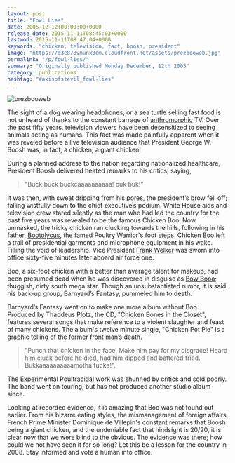```yaml
---
layout: post
title: "Fowl Lies"
date: 2005-12-12T00:00:00+0000
release_date: 2015-11-11T08:45:03+0000
lastmod: 2015-11-11T08:47:04+0000
keywords: "chicken, television, fact, boosh, president"
image: "https://d3e878vmunx8cm.cloudfront.net/assets/prezbooweb.jpg"
permalink: "/p/fowl-lies/"
summary: "Originally published Monday December, 12th 2005"
category: publications
hashtag: "#axisofstevil_fowl-lies"
---
```


[id_1]: https://d3e878vmunx8cm.cloudfront.net/assets/prezbooweb.jpg "prezbooweb"
![prezbooweb][id_1]

The sight of a dog wearing headphones, or a sea turtle selling fast food is not unheard of thanks to the constant barrage of [anthromorphic](/p/anthropomorphize "anthromorphic") TV. Over the past fifty years, television viewers have been desensitized to seeing animals acting as humans. This fact was made painfully apparent when it was reveled before a live television audience that President George W. Boosh was, in fact, a chicken; a giant chicken!

During a planned address to the nation regarding nationalized healthcare, President Boosh delivered heated remarks to his critics, saying,

> "Buck buck buckcaaaaaaaaaa! buk buk!”

It was then, with sweat dripping from his pores, the president’s brow fell off; falling wistfully down to the chief executive’s podium. White House aids and television crew stared silently as the man who had led the country for the past five years was revealed to be the famous Chicken Boo. Now unmasked, the tricky chicken ran clucking towards the hills, following in his father, [Bootolycus](https://web.archive.org/web/20020220114909/http://www.geocities.com/gabslair/story.html "Bootolycus"), the famed Poultry Warrior's foot steps. Chicken Boo left a trail of presidential garments and microphone equipment in his wake. Filling the void of leadership. Vice President [Frank Welker](https://en.wikipedia.org/wiki/Frank_Welker "Frank Welker") was sworn into office sixty-five minutes later aboard air force one.

Boo, a six-foot chicken with a better than average talent for makeup, had been presumed dead when he was discovered in disguise as [Bow Booa](https://www.youtube.com/user/BowboaTV "Bow Booa"); thuggish, dirty south mega star. Though an unsubstantiated rumor, it is said his back-up group, Barnyard’s Fantasy, pummeled him to death.

Barnyard’s Fantasy went on to make one more album without Boo. Produced by Thaddeus Plotz, the CD, "Chicken Bones in the Closet", features several songs that make reference to a violent slaughter and feast of many chickens. The album's twelve minute single, "Chicken Pot Pie" is a graphic telling of the former front man’s death.

> "Punch that chicken in the face, Make him pay for my disgrace!
> Heard him cluck before he died, had him dipped and battered fried.
> Bukkaaaaaaaaaamotha fucka!".

The Experimental Poultracidal work was shunned by critics and sold poorly. The band went on touring, but has not produced another studio album since.

Looking at recorded evidence, it is amazing that Boo was not found out earlier. From his bizarre eating styles, the mismanagement of foreign affairs, French Prime Minister Dominique de Villepin's constant remarks that Boosh being a giant chicken, and the undeniable fact that hindsight is 20/20, it is clear now that we were blind to the obvious. The evidence was there; how could we not have seen it for so long? Let this be a lesson for the country in 2008. Stay informed and vote a human into office.
